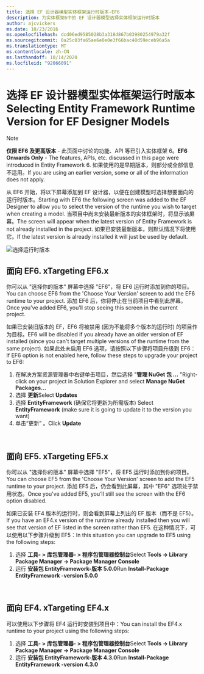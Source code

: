 ```yaml
---
title: 选择 EF 设计器模型实体框架运行时版本-EF6
description: 为实体框架6中的 EF 设计器模型选择实体框架运行时版本
author: ajcvickers
ms.date: 10/23/2016
ms.openlocfilehash: dcd06ed9585028b3a318d867b03980254979a32f
ms.sourcegitcommit: 0a25c03fa65ae6e0e0e3f66bac48d59eceb96a5a
ms.translationtype: MT
ms.contentlocale: zh-CN
ms.lasthandoff: 10/14/2020
ms.locfileid: "92066091"
---
```

# <a name="selecting-entity-framework-runtime-version-for-ef-designer-models"></a><span data-ttu-id="a3650-103">选择 EF 设计器模型实体框架运行时版本</span><span class="sxs-lookup"><span data-stu-id="a3650-103">Selecting Entity Framework Runtime Version for EF Designer Models</span></span>
> [!NOTE]
> <span data-ttu-id="a3650-104">**仅限 EF6 及更高版本** - 此页面中讨论的功能、API 等已引入实体框架 6。</span><span class="sxs-lookup"><span data-stu-id="a3650-104">**EF6 Onwards Only** - The features, APIs, etc. discussed in this page were introduced in Entity Framework 6.</span></span> <span data-ttu-id="a3650-105">如果使用的是早期版本，则部分或全部信息不适用。</span><span class="sxs-lookup"><span data-stu-id="a3650-105">If you are using an earlier version, some or all of the information does not apply.</span></span>

<span data-ttu-id="a3650-106">从 EF6 开始，将以下屏幕添加到 EF 设计器，以便在创建模型时选择想要面向的运行时版本。</span><span class="sxs-lookup"><span data-stu-id="a3650-106">Starting with EF6 the following screen was added to the EF Designer to allow you to select the version of the runtime you wish to target when creating a model.</span></span> <span data-ttu-id="a3650-107">当项目中尚未安装最新版本的实体框架时，将显示该屏幕。</span><span class="sxs-lookup"><span data-stu-id="a3650-107">The screen will appear when the latest version of Entity Framework is not already installed in the project.</span></span> <span data-ttu-id="a3650-108">如果已安装最新版本，则默认情况下将使用它。</span><span class="sxs-lookup"><span data-stu-id="a3650-108">If the latest version is already installed it will just be used by default.</span></span>

![选择运行时版本](~/ef6/media/screen.png)

## <a name="targeting-ef6x"></a><span data-ttu-id="a3650-110">面向 EF6. x</span><span class="sxs-lookup"><span data-stu-id="a3650-110">Targeting EF6.x</span></span>

<span data-ttu-id="a3650-111">你可以从 "选择你的版本" 屏幕中选择 "EF6"，将 EF6 运行时添加到你的项目。</span><span class="sxs-lookup"><span data-stu-id="a3650-111">You can choose EF6 from the 'Choose Your Version' screen to add the EF6 runtime to your project.</span></span> <span data-ttu-id="a3650-112">添加 EF6 后，你将停止在当前项目中看到此屏幕。</span><span class="sxs-lookup"><span data-stu-id="a3650-112">Once you've added EF6, you’ll stop seeing this screen in the current project.</span></span>

<span data-ttu-id="a3650-113">如果已安装旧版本的 EF，EF6 将被禁用 (因为不能将多个版本的运行时) 的项目作为目标。</span><span class="sxs-lookup"><span data-stu-id="a3650-113">EF6 will be disabled if you already have an older version of EF installed (since you can't target multiple versions of the runtime from the same project).</span></span> <span data-ttu-id="a3650-114">如果此处未启用 EF6 选项，请按照以下步骤将项目升级到 EF6：</span><span class="sxs-lookup"><span data-stu-id="a3650-114">If EF6 option is not enabled here, follow these steps to upgrade your project to EF6:</span></span>

1.  <span data-ttu-id="a3650-115">在解决方案资源管理器中右键单击项目，然后选择 "**管理 NuGet 包 ...** "</span><span class="sxs-lookup"><span data-stu-id="a3650-115">Right-click on your project in Solution Explorer and select **Manage NuGet Packages...**</span></span>
2.  <span data-ttu-id="a3650-116">选择 **更新**</span><span class="sxs-lookup"><span data-stu-id="a3650-116">Select **Updates**</span></span>
3.  <span data-ttu-id="a3650-117">选择 **EntityFramework** (确保它将更新为所需版本) </span><span class="sxs-lookup"><span data-stu-id="a3650-117">Select **EntityFramework** (make sure it is going to update it to the version you want)</span></span>
4.  <span data-ttu-id="a3650-118">单击“更新”  。</span><span class="sxs-lookup"><span data-stu-id="a3650-118">Click **Update**</span></span>

 

## <a name="targeting-ef5x"></a><span data-ttu-id="a3650-119">面向 EF5. x</span><span class="sxs-lookup"><span data-stu-id="a3650-119">Targeting EF5.x</span></span>

<span data-ttu-id="a3650-120">你可以从 "选择你的版本" 屏幕中选择 "EF5"，将 EF5 运行时添加到你的项目。</span><span class="sxs-lookup"><span data-stu-id="a3650-120">You can choose EF5 from the 'Choose Your Version' screen to add the EF5 runtime to your project.</span></span> <span data-ttu-id="a3650-121">添加 EF5 后，仍会看到此屏幕，其中 "EF6" 选项处于禁用状态。</span><span class="sxs-lookup"><span data-stu-id="a3650-121">Once you've added EF5, you’ll still see the screen with the EF6 option disabled.</span></span>

<span data-ttu-id="a3650-122">如果已安装 EF4 版本的运行时，则会看到屏幕上列出的 EF 版本（而不是 EF5）。</span><span class="sxs-lookup"><span data-stu-id="a3650-122">If you have an EF4.x version of the runtime already installed then you will see that version of EF listed in the screen rather than EF5.</span></span> <span data-ttu-id="a3650-123">在这种情况下，可以使用以下步骤升级到 EF5：</span><span class="sxs-lookup"><span data-stu-id="a3650-123">In this situation you can upgrade to EF5 using the following steps:</span></span>

1.  <span data-ttu-id="a3650-124">选择 **工具- &gt; 库包管理器- &gt; 程序包管理器控制台**</span><span class="sxs-lookup"><span data-stu-id="a3650-124">Select **Tools -&gt; Library Package Manager -&gt; Package Manager Console**</span></span>
2.  <span data-ttu-id="a3650-125">运行 **安装包 EntityFramework-版本 5.0.0**</span><span class="sxs-lookup"><span data-stu-id="a3650-125">Run **Install-Package EntityFramework -version 5.0.0**</span></span>

 

## <a name="targeting-ef4x"></a><span data-ttu-id="a3650-126">面向 EF4. x</span><span class="sxs-lookup"><span data-stu-id="a3650-126">Targeting EF4.x</span></span>

<span data-ttu-id="a3650-127">可以使用以下步骤将 EF4 运行时安装到项目中：</span><span class="sxs-lookup"><span data-stu-id="a3650-127">You can install the EF4.x runtime to your project using the following steps:</span></span>

1.  <span data-ttu-id="a3650-128">选择 **工具- &gt; 库包管理器- &gt; 程序包管理器控制台**</span><span class="sxs-lookup"><span data-stu-id="a3650-128">Select **Tools -&gt; Library Package Manager -&gt; Package Manager Console**</span></span>
2.  <span data-ttu-id="a3650-129">运行 **安装包 EntityFramework-版本 4.3.0**</span><span class="sxs-lookup"><span data-stu-id="a3650-129">Run **Install-Package EntityFramework -version 4.3.0**</span></span>
